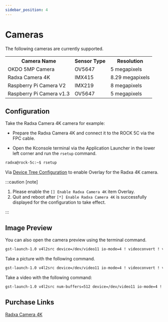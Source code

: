 ```yaml
---
sidebar_position: 4
---
```


# Cameras

The following cameras are currently supported.

<table>
  <tr>
    <th>Camera Name</th>
    <th>Sensor Type</th>
    <th>Resolution</th>
  </tr>
  <tr>
    <td>OKDO 5MP Camera</td>
    <td>OV5647</td>
    <td>5 megapixels</td>
  </tr>
  <tr>
    <td>Radxa Camera 4K</td>
    <td>IMX415</td>
    <td>8.29 megapixels</td>
  </tr>
  <tr>
    <td>Raspberry Pi Camera V2</td>
    <td>IMX219</td>
    <td>8 megapixels</td>
  </tr>
  <tr>
    <td>Raspberry Pi Camera v1.3</td>
    <td>OV5647</td>
    <td>5 megapixels</td>
  </tr>
</table>

## Configuration

Take the Radxa Camera 4K camera for example:

<!-- ![Camera-4K setup-01](/img/rock5c/accessories/camera/rock5c-with-4k-camera-FPC.webp)
![Camera-4K setup-02](/img/rock5c/accessories/camera/rock5c-4k-camera-connected.webp)
![Camera-4K setup-03](/img/rock5c/accessories/camera/rock5c-4k-camera.webp) -->

- Prepare the Radxa Camera 4K and connect it to the ROCK 5C via the FPC cable.

- Open the Kconsole terminal via the Application Launcher in the lower left corner and run the `rsetup` command.

```bash
radxa@rock-5c:~$ rsetup
```

Via [Device Tree Configuration](../os-config/rsetup#overlays) to enable Overlay for the Radxa 4K camera.

:::caution [note]

1. Please enable the `[] Enable Radxa Camera 4K` item Overlay.
2. Quit and reboot after `[*] Enable Radxa Camera 4K` is successfully displayed for the configuration to take effect.

:::

## Image Preview

You can also open the camera preview using the terminal command.

```bash
gst-launch-1.0 v4l2src device=/dev/video11 io-mode=4 ! videoconvert ! video/x-raw,format=NV12,width=1920,height=1080 ! xvimagesink;
```

Take a picture with the following command.

```bash
gst-launch-1.0 v4l2src device=/dev/video11 io-mode=4 ! videoconvert ! video/x-raw,format=NV12,width=1920,height=1080 ! jpegenc ! multifilesink location=file.name.jpg;
```

Take a video with the following command:

```bash
gst-launch-1.0 v4l2src num-buffers=512 device=/dev/video11 io-mode=4 ! videoconvert ! video/x-raw, format=NV12, width=1920, height=1080, framerate=30/1 ! tee name=t ! queue ! mpph264enc ! queue ! h264parse ! mpegtsmux ! filesink location=/home/radxa/file.name.mp4
```

## Purchase Links

[Radxa Camera 4K](https://radxa.com/products/accessories/camera4k)
